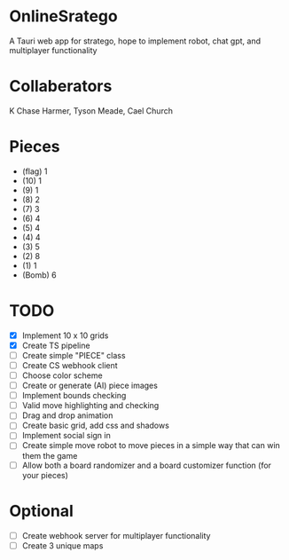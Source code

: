 # OnlineSratego
A Tauri web app for stratego, hope to implement robot, chat gpt, and multiplayer functionality

# Collaberators
K Chase Harmer, Tyson Meade, Cael Church

# Pieces
- (flag) 1
- (10) 1
- (9) 1
- (8) 2
- (7) 3
- (6) 4
- (5) 4
- (4) 4
- (3) 5
- (2) 8
- (1) 1
- (Bomb) 6

# TODO
- [x] Implement 10 x 10 grids
- [x] Create TS pipeline
- [ ] Create simple "PIECE" class
- [ ] Create CS webhook client
- [ ] Choose color scheme
- [ ] Create or generate (AI) piece images
- [ ] Implement bounds checking
- [ ] Valid move highlighting and checking
- [ ] Drag and drop animation
- [ ] Create basic grid, add css and shadows
- [ ] Implement social sign in
- [ ] Create simple move robot to move pieces in a simple way that can win them the game
- [ ] Allow both a board randomizer and a board customizer function (for your pieces)

# Optional
- [ ] Create webhook server for multiplayer functionality
- [ ] Create 3 unique maps